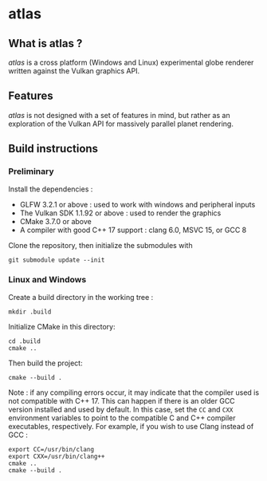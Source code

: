 # atlas

## What is atlas ?
*atlas* is a cross platform (Windows and Linux) experimental globe renderer written against the Vulkan graphics API.

## Features
*atlas* is not designed with a set of features in mind, but rather as an exploration of the Vulkan API
for massively parallel planet rendering.

## Build instructions

### Preliminary
Install the dependencies :
* GLFW 3.2.1 or above : used to work with windows and peripheral inputs
* The Vulkan SDK 1.1.92 or above : used to render the graphics
* CMake 3.7.0 or above
* A compiler with good C++ 17 support : clang 6.0, MSVC 15, or GCC 8

Clone the repository, then initialize the submodules with

    git submodule update --init

### Linux and Windows
Create a build directory in the working tree :

    mkdir .build

Initialize CMake in this directory:

    cd .build
    cmake ..

Then build the project:

    cmake --build .

Note : if any compiling errors occur, it may indicate that the compiler
used is not compatible with C++ 17. This can happen if there is an older
GCC version installed and used by default. In this case, set the
`CC` and `CXX` environment variables to point to the compatible C and C++
compiler executables, respectively. For example, if you wish to use Clang
instead of GCC :

    export CC=/usr/bin/clang
    export CXX=/usr/bin/clang++
    cmake ..
    cmake --build .
